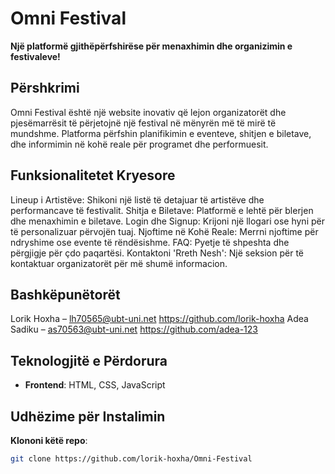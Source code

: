 # Omni Festival 

**Një platformë gjithëpërfshirëse për menaxhimin dhe organizimin e festivaleve!**

## Përshkrimi

Omni Festival është një website inovativ që lejon organizatorët dhe pjesëmarrësit të përjetojnë një festival në mënyrën më të mirë të mundshme. Platforma përfshin planifikimin e eventeve, shitjen e biletave, dhe informimin në kohë reale për programet dhe performuesit.

## Funksionalitetet Kryesore

Lineup i Artistëve: Shikoni një listë të detajuar të artistëve dhe performancave të festivalit.
Shitja e Biletave: Platformë e lehtë për blerjen dhe menaxhimin e biletave.
Login dhe Signup: Krijoni një llogari ose hyni për të personalizuar përvojën tuaj.
Njoftime në Kohë Reale: Merrni njoftime për ndryshime ose evente të rëndësishme.
FAQ: Pyetje të shpeshta dhe përgjigje për çdo paqartësi.
Kontaktoni 'Rreth Nesh': Një seksion për të kontaktuar organizatorët për më shumë informacion.

## Bashkëpunëtorët

Lorik Hoxha – lh70565@ubt-uni.net https://github.com/lorik-hoxha
Adea Sadiku – as70563@ubt-uni.net https://github.com/adea-123

## Teknologjitë e Përdorura

- **Frontend**: HTML, CSS, JavaScript

## Udhëzime për Instalimin

 **Klononi këtë repo**:
   ```bash
   git clone https://github.com/lorik-hoxha/Omni-Festival
